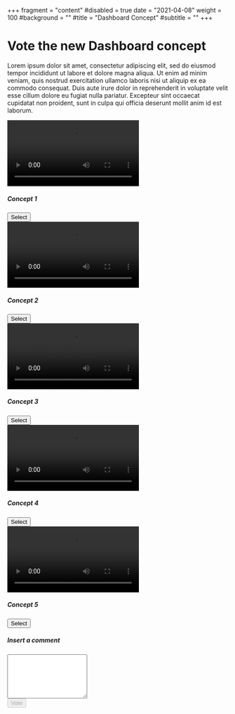 +++
fragment = "content"
#disabled = true
date = "2021-04-08"
weight = 100
#background = ""
#title = "Dashboard Concept"
#subtitle = ""
+++

# Vote the new Dashboard concept

Lorem ipsum dolor sit amet, consectetur adipiscing elit, sed do eiusmod tempor incididunt ut labore et dolore magna
aliqua. Ut enim ad minim veniam, quis nostrud exercitation ullamco laboris nisi ut aliquip ex ea commodo consequat. Duis
aute irure dolor in reprehenderit in voluptate velit esse cillum dolore eu fugiat nulla pariatur. Excepteur sint
occaecat cupidatat non proident, sunt in culpa qui officia deserunt mollit anim id est laborum.

<script defer src="https://cdn.jsdelivr.net/npm/bootstrap@5.0.0-beta3/dist/js/bootstrap.bundle.min.js" integrity="sha384-JEW9xMcG8R+pH31jmWH6WWP0WintQrMb4s7ZOdauHnUtxwoG2vI5DkLtS3qm9Ekf" crossorigin="anonymous"></script>
<script defer src="./script.js"></script>
<html lang="en">
  <body>
    <div class="row my-4">
      <div class="col-lg-4 col-xs-12 col-md-6 p-2">
        <div class="card text-center">
          <div class="embed-responsive embed-responsive-16by9">
            <video controls="true" class="embed-responsive-item card-img-top">
              <source src="https://drive.google.com/uc?export=download&id=1xrV-_KO04MILXq9_n3LyimfI1TiNdg6g" type="video/mp4">
            </video>
          </div>
          <div class="card-body">
            <h5 class="card-title">Concept 1</h5>
            <button name='video' id="concept_1" class="btn btn-primary" value="1">Select</a>
          </div>
        </div>
      </div>
      <div class="col-lg-4 col-xs-12 col-md-6 p-2">
        <div class="card text-center">
          <div class="embed-responsive embed-responsive-16by9">
            <video controls="true" class="embed-responsive-item card-img-top">
              <source src="https://drive.google.com/uc?export=download&id=1-uJbvf9E0eRDtXVeZ-iY8aD7NUFGx2HI" type="video/mp4">
            </video>
          </div>
          <div class="card-body">
            <h5 class="card-title">Concept 2</h5>
            <button name='video' id="concept_2" class="btn btn-primary" value="2">Select</a>
          </div>
        </div>
      </div>
      <div class="col-lg-4 col-xs-12 col-md-6 p-2">
        <div class="card text-center">
          <div class="embed-responsive embed-responsive-16by9">
            <video controls="true" class="embed-responsive-item card-img-top">
              <source src="https://drive.google.com/uc?export=download&id=1nrjA-zfjn-tp2_50PdletpASQI96Kamg" type="video/mp4">
            </video>
          </div>
          <div class="card-body">
            <h5 class="card-title">Concept 3</h5>
            <button name='video' id="concept_3" class="btn btn-primary" value="3">Select</a>
          </div>
        </div>
      </div>
      <div class="col-lg-4 col-xs-12 col-md-6 p-2">
        <div class="card text-center">
          <div class="embed-responsive embed-responsive-16by9">
            <video controls="true" class="embed-responsive-item card-img-top">
              <source src="https://drive.google.com/uc?export=download&id=1_Aihtb5rQPDn4fge4ptKmjYvfpEpANrk" type="video/mp4">
            </video>
          </div>
          <div class="card-body">
            <h5 class="card-title">Concept 4</h5>
            <button name='video' id="concept_4" class="btn btn-primary" value="4">Select</a>
          </div>
        </div>
      </div>
      <div class="col-lg-4 col-xs-12 col-md-6 p-2">
        <div class="card text-center">
          <div class="embed-responsive embed-responsive-16by9">
            <video controls="true" class="embed-responsive-item card-img-top">
              <source src="https://drive.google.com/uc?export=download&id=1FHPj6XUentGvgwH_tiyLeil2vcT91ei3" type="video/mp4">
            </video>
          </div>
          <div class="card-body">
            <h5 class="card-title">Concept 5</h5>
            <button name='video' id="concept_5" class="btn btn-primary" value="5">Select</a>
          </div>
        </div>
      </div>
      <div class="col-lg-4 col-xs-12 col-md-6 p-2">
        <div class="card text-center h-100">
          <div class="card-body">
            <div class="form-group ">
              <h5><label for="comment">Insert a comment</label></h5>
              <textarea class="form-control " style="height: 100px;" name="" id="comment" rows="3"></textarea>
            </div>
            <div class="row mb-3">
              <div class="col text-center">
                <button id="vote" type="button" class="btn btn-primary" disabled>Vote</button>
              </div>
            </div>
            <div id="result" class="row mt-3 px-3 collapse">
          </div>
          </div>
        </div>
      </div>
    </div>
  </body>
</html>